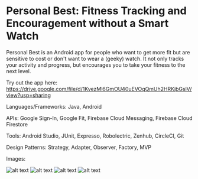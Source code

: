 # Personal Best: Fitness Tracking and Encouragement without a Smart Watch

Personal Best is an Android app for people who want to get more fit but are sensitive to cost or don't want to wear a (geeky) watch.  It not only tracks your activity and progress, but encourages you to take your fitness to the next level.

Try out the app here: https://drive.google.com/file/d/1KvezMl6GmOU40uEVOqQmUh2HRKjbGslV/view?usp=sharing

Languages/Frameworks: Java, Android

APIs: Google Sign-In, Google Fit, Firebase Cloud Messaging, Firebase Cloud Firestore 

Tools: Android Studio, JUnit, Expresso, Robolectric, Zenhub, CircleCI, Git

Design Patterns: Strategy, Adapter, Observer, Factory, MVP


Images:

![alt text](https://raw.githubusercontent.com/ngoduy1001/PersonalBest/master/app/src/main/res/img_bg_1.png)
![alt text](https://raw.githubusercontent.com/ngoduy1001/PersonalBest/master/app/src/main/res/Screenshot_1554232413.png)
![alt text](https://raw.githubusercontent.com/ngoduy1001/PersonalBest/master/app/src/main/res/Screenshot_1554232431.png)
![alt text](https://raw.githubusercontent.com/ngoduy1001/PersonalBest/master/app/src/main/res/Screenshot_1554232483.png)
